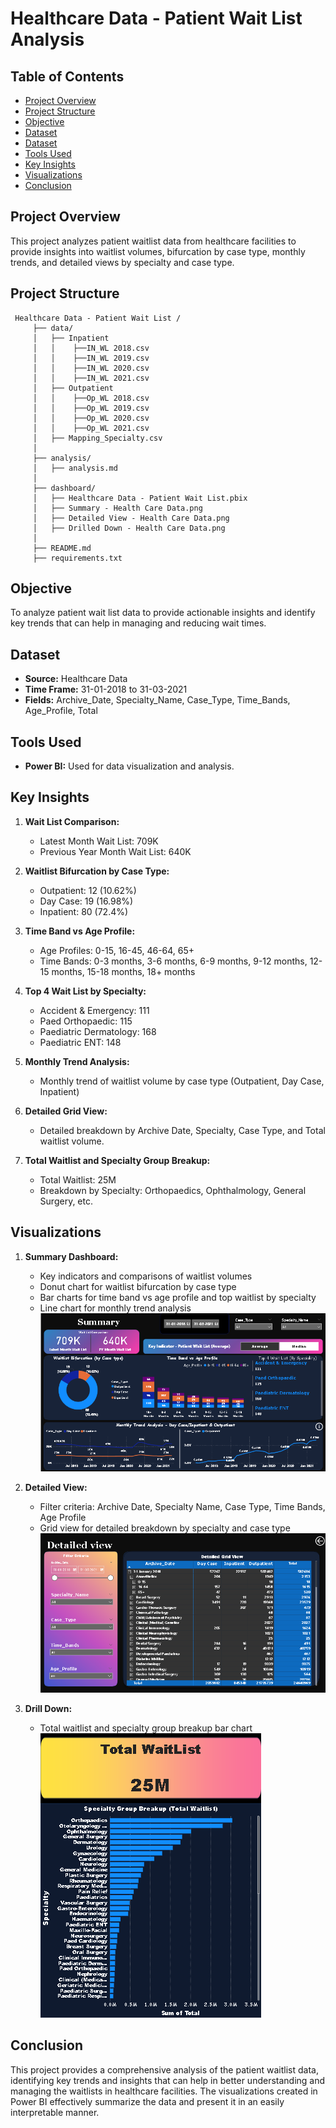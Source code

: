 # Healthcare Data - Patient Wait List Analysis

## Table of Contents

- [Project Overview](#project-overview)
- [Project Structure](#project-structure)
- [Objective](#objective)
- [Dataset](#dataset)
- [Dataset](#dataset)
- [Tools Used](#tools-used)
- [Key Insights](#key-insights)
- [Visualizations](#visualizations)
- [Conclusion](#conclusion)


## Project Overview
This project analyzes patient waitlist data from healthcare facilities to provide insights into waitlist volumes, bifurcation by case type, monthly trends, and detailed views by specialty and case type.

## Project Structure
```plaintext
 Healthcare Data - Patient Wait List /
     ├── data/
     │   ├── Inpatient
     │   │    ├──IN_WL 2018.csv
     │   │    ├──IN_WL 2019.csv 
     │   │    ├──IN_WL 2020.csv 
     │   │    ├──IN_WL 2021.csv       
     │   ├── Outpatient
     │   │    ├──Op_WL 2018.csv
     │   │    ├──Op_WL 2019.csv
     │   │    ├──Op_WL 2020.csv
     │   │    ├──Op_WL 2021.csv
     │   ├── Mapping_Specialty.csv
     │
     ├── analysis/
     │   ├── analysis.md
     │
     ├── dashboard/
     │   ├── Healthcare Data - Patient Wait List.pbix
     │   ├── Summary - Health Care Data.png
     │   ├── Detailed View - Health Care Data.png
     │   ├── Drilled Down - Health Care Data.png
     │
     ├── README.md
     ├── requirements.txt
```

## Objective
To analyze patient wait list data to provide actionable insights and identify key trends that can help in managing and reducing wait times.

## Dataset
- **Source:** Healthcare Data
- **Time Frame:** 31-01-2018 to 31-03-2021
- **Fields:** Archive_Date, Specialty_Name, Case_Type, Time_Bands, Age_Profile, Total

## Tools Used
- **Power BI:** Used for data visualization and analysis.

## Key Insights
1. **Wait List Comparison:**
   - Latest Month Wait List: 709K
   - Previous Year Month Wait List: 640K

2. **Waitlist Bifurcation by Case Type:**
   - Outpatient: 12 (10.62%)
   - Day Case: 19 (16.98%)
   - Inpatient: 80 (72.4%)

3. **Time Band vs Age Profile:**
   - Age Profiles: 0-15, 16-45, 46-64, 65+
   - Time Bands: 0-3 months, 3-6 months, 6-9 months, 9-12 months, 12-15 months, 15-18 months, 18+ months

4. **Top 4 Wait List by Specialty:**
   - Accident & Emergency: 111
   - Paed Orthopaedic: 115
   - Paediatric Dermatology: 168
   - Paediatric ENT: 148

5. **Monthly Trend Analysis:**
   - Monthly trend of waitlist volume by case type (Outpatient, Day Case, Inpatient)

6. **Detailed Grid View:**
   - Detailed breakdown by Archive Date, Specialty, Case Type, and Total waitlist volume.

7. **Total Waitlist and Specialty Group Breakup:**
   - Total Waitlist: 25M
   - Breakdown by Specialty: Orthopaedics, Ophthalmology, General Surgery, etc.

## Visualizations
1. **Summary Dashboard:**
   - Key indicators and comparisons of waitlist volumes
   - Donut chart for waitlist bifurcation by case type
   - Bar charts for time band vs age profile and top waitlist by specialty
   - Line chart for monthly trend analysis
   ![Summary](<Dashboard/Summary - Health Care Data.png>)

2. **Detailed View:**
   - Filter criteria: Archive Date, Specialty Name, Case Type, Time Bands, Age Profile
   - Grid view for detailed breakdown by specialty and case type
   ![Detailed View](<Dashboard/Detailed View - Health Care Data.png>)

3. **Drill Down:**
   - Total waitlist and specialty group breakup bar chart
   ![Drill Down](<Dashboard/Drilled Down - Health Care Data.png>)

## Conclusion
This project provides a comprehensive analysis of the patient waitlist data, identifying key trends and insights that can help in better understanding and managing the waitlists in healthcare facilities. The visualizations created in Power BI effectively summarize the data and present it in an easily interpretable manner.